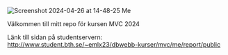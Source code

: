 ![Screenshot 2024-04-26 at 14-48-25 Me](https://github.com/whateversuit/mvc-course-repo/assets/82927303/a956f1f4-34fe-4c1a-9ed1-242810506ae3)

Välkommen till mitt repo för kursen MVC 2024

Länk till sidan på studentservern:
http://www.student.bth.se/~emlx23/dbwebb-kurser/mvc/me/report/public
